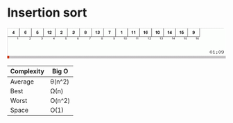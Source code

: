 # Insertion sort

<img src="./insertion-sort.gif">

<br />

| Complexity | Big O  |
| ---------- | ------ |
| Average    | θ(n^2) |
| Best       | Ω(n)   |
| Worst      | O(n^2) |
| Space      | O(1)   |
